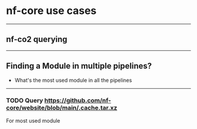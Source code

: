 # nf-core use cases

---

## nf-co2 querying

---

## Finding a Module in multiple pipelines?

- What's the most used module in all the pipelines

---

### TODO Query <https://github.com/nf-core/website/blob/main/.cache.tar.xz>

For most used module

